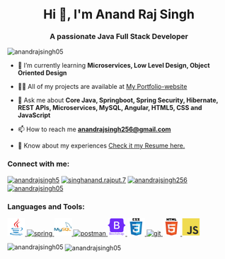 <h1 align="center">Hi 👋, I'm Anand Raj Singh</h1>
<h3 align="center">A passionate Java Full Stack Developer </h3>

<p align="left"> <img src="https://komarev.com/ghpvc/?username=anandrajsingh05&label=Profile%20views&color=0e75b6&style=flat" alt="anandrajsingh05" /> </p>

- 🌱 I’m currently learning **Microservices, Low Level Design, Object Oriented Design**

- 👨‍💻 All of my projects are available at [My Portfolio-website](https://me-anand-portfolio.netlify.app/)

- 💬 Ask me about **Core Java, Springboot, Spring Security, Hibernate, REST APIs, Microservices, MySQL, Angular, HTML5, CSS and JavaScript**

- 📫 How to reach me **anandrajsingh256@gmail.com**

- 📄 Know about my experiences [Check it my Resume here.]([https://drive.google.com/drive/folders/1wZfnpFhUnFYSH6b5baEe6DrxfMsegCGA?usp=sharing](https://drive.google.com/file/d/1tZYBrItiyNy3A8SZMwY_shWaIX2kFb1Y/view?usp=drive_link))

<h3 align="left">Connect with me:</h3>
<p align="left">
<a href="https://linkedin.com/in/anandrajsingh5" target="blank"><img align="center" src="https://raw.githubusercontent.com/rahuldkjain/github-profile-readme-generator/master/src/images/icons/Social/linked-in-alt.svg" alt="anandrajsingh5" height="30" width="40" /></a>
<a href="https://fb.com/singhanand.rajput.7" target="blank"><img align="center" src="https://raw.githubusercontent.com/rahuldkjain/github-profile-readme-generator/master/src/images/icons/Social/facebook.svg" alt="singhanand.rajput.7" height="30" width="40" /></a>
<a href="https://www.hackerrank.com/anandrajsingh256" target="blank"><img align="center" src="https://raw.githubusercontent.com/rahuldkjain/github-profile-readme-generator/master/src/images/icons/Social/hackerrank.svg" alt="anandrajsingh256" height="30" width="40" /></a>
<a href="https://www.leetcode.com/anandrajsingh05" target="blank"><img align="center" src="https://raw.githubusercontent.com/rahuldkjain/github-profile-readme-generator/master/src/images/icons/Social/leet-code.svg" alt="anandrajsingh05" height="30" width="40" /></a>
</p>

<h3 align="left">Languages and Tools:</h3>
<p align="left"><!-- <a href="https://aws.amazon.com" target="_blank" rel="noreferrer"> <img src="https://raw.githubusercontent.com/devicons/devicon/master/icons/amazonwebservices/amazonwebservices-original-wordmark.svg" alt="aws" width="40" height="40"/> </a>-->  <a href="https://www.java.com" target="_blank" rel="noreferrer"> <img src="https://raw.githubusercontent.com/devicons/devicon/master/icons/java/java-original.svg" alt="java" width="40" height="40"/> </a> <a href="https://spring.io/" target="_blank" rel="noreferrer"> <img src="https://www.vectorlogo.zone/logos/springio/springio-icon.svg" alt="spring" width="40" height="40"/> </a> <a href="https://www.mysql.com/" target="_blank" rel="noreferrer"> <img src="https://raw.githubusercontent.com/devicons/devicon/master/icons/mysql/mysql-original-wordmark.svg" alt="mysql" width="40" height="40"/> </a>  <a href="https://postman.com" target="_blank" rel="noreferrer"> <img src="https://www.vectorlogo.zone/logos/getpostman/getpostman-icon.svg" alt="postman" width="40" height="40"/> </a> <a href="https://getbootstrap.com" target="_blank" rel="noreferrer"> <img src="https://raw.githubusercontent.com/devicons/devicon/master/icons/bootstrap/bootstrap-plain-wordmark.svg" alt="bootstrap" width="40" height="40"/> </a> <a href="https://www.w3schools.com/css/" target="_blank" rel="noreferrer"> <img src="https://raw.githubusercontent.com/devicons/devicon/master/icons/css3/css3-original-wordmark.svg" alt="css3" width="40" height="40"/> </a> <a href="https://git-scm.com/" target="_blank" rel="noreferrer"> <img src="https://www.vectorlogo.zone/logos/git-scm/git-scm-icon.svg" alt="git" width="40" height="40"/> </a> <a href="https://www.w3.org/html/" target="_blank" rel="noreferrer"> <img src="https://raw.githubusercontent.com/devicons/devicon/master/icons/html5/html5-original-wordmark.svg" alt="html5" width="40" height="40"/> </a> <a href="https://developer.mozilla.org/en-US/docs/Web/JavaScript" target="_blank" rel="noreferrer"> <img src="https://raw.githubusercontent.com/devicons/devicon/master/icons/javascript/javascript-original.svg" alt="javascript" width="40" height="40"/> </a></p>

<p><img align="left" src="https://github-readme-stats.vercel.app/api/top-langs?username=anandrajsingh05&show_icons=true&locale=en&layout=compact" alt="anandrajsingh05" /></p>

<p>&nbsp;<img align="center" src="https://github-readme-stats.vercel.app/api?username=anandrajsingh05&show_icons=true&locale=en" alt="anandrajsingh05" /></p>

<!-- <p><img align="center" src="https://github-readme-streak-stats.herokuapp.com/?user=anandrajsingh05&" alt="anandrajsingh05" /></p> -->

